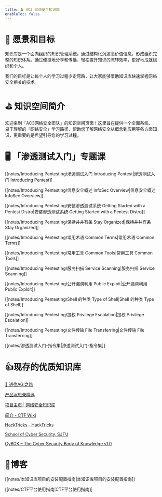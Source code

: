 ```yaml
---
title: 🪴 AC3 网络安全知识库
enableToc: false
---
```

# 🎯 愿景和目标

知识库是一个面向组织的知识管理系统。通过结构化沉淀高价值信息，形成组织完整的知识体系。通过便捷地分享和传播，轻松提升知识的流转效率，更好地成就组织和个人。

我们的目标是让每个人的学习过程少走弯路，让大家能够借助知识库快速掌握网络安全相关的技术。

# ⛳️ 知识空间简介

欢迎来到「AC3网络安全团队」的知识空间页面！这里旨在提供一个全面系统、易于理解的「网络安全」学习路径，帮助您了解网络安全从概念到应用等各方面知识，更重要的是希望引导您的学习过程。

# 🖥️ 「渗透测试入门」专题课

[[notes/Introducing Pentesting/渗透测试入门 Introducing Pentest|渗透测试入门 Introducing Pentest]]

[[notes/Introducing Pentesting/信息安全概述 InfoSec Overview|信息安全概述 InfoSec Overview]]

[[notes/Introducing Pentesting/安装渗透测试系统 Getting Started with a Pentest Distro|安装渗透测试系统 Getting Started with a Pentest Distro]]

[[notes/Introducing Pentesting/保持井井有条 Stay Organized|保持井井有条 Stay Organized]]

[[notes/Introducing Pentesting/常用术语 Common Terms|常用术语 Common Terms]]

[[notes/Introducing Pentesting/常用工具 Common Tools|常用工具 Common Tools]]

[[notes/Introducing Pentesting/服务扫描 Service Scanning|服务扫描 Service Scanning]]

[[notes/Introducing Pentesting/公开漏洞利用 Public Exploit|公开漏洞利用 Public Exploit]]

[[notes/Introducing Pentesting/Shell 的种类 Type of Shell|Shell 的种类 Type of Shell]]

[[notes/Introducing Pentesting/提权 Privilege Escalation|提权 Privilege Escalation]]

[[notes/Introducing Pentesting/文件传输 File Transferring|文件传输 File Transferring]]

[[notes/渗透测试入门-指令集|渗透测试入门-指令集]]

# 👍现存的优质知识库

[🌈 通往AGI之路](https://ywh1bkansf.feishu.cn/wiki/QPe5w5g7UisbEkkow8XcDmOpn8e)

[产品沉思录精选](https://pmthinking.com/)

[项目主页 | 网络安全知识库](https://wintrysec.github.io/)

[简介 - CTF Wiki](https://ctf-wiki.org/)

[HackTricks - HackTricks](https://book.hacktricks.xyz/welcome/readme)

[School of Cyber Security, SJTU](https://github.com/SJTU-SCS)

[CyBOK – The Cyber Security Body of Knowledge v1.0](https://www.cybok.org/knowledgebase/)

# 📑博客

[[notes/本知识库项目的安装配置指南|本知识库项目的安装配置指南]]

[[notes/CTF平台使用指南|CTF平台使用指南]]